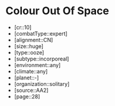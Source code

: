 
# Colour Out Of Space

- [cr::10]
- [combatType::expert]
- [alignment::CN]
- [size::huge]
- [type::ooze]
- [subtype::incorporeal]
- [environment::any]
- [climate::any]
- [planet::-]
- [organization::solitary]
- [source::AA2]
- [page::28]
